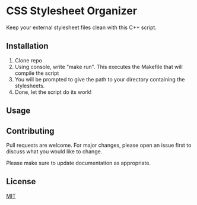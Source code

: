 # CSS Stylesheet Organizer

Keep your external stylesheet files clean with this C++ script. 

## Installation

 1. Clone repo
 2. Using console, write "make run". This executes the Makefile that will compile the script
 3. You will be prompted to give the path to your directory containing the stylesheets.
 4. Done, let the script do its work!
 
 ## Usage
 
 ## Contributing
 
 Pull requests are welcome. For major changes, please open an issue first to discuss what you would like to change.
 
 Please make sure to update documentation as appropriate.

## License
[MIT](https://choosealicense.com/licenses/mit/)
